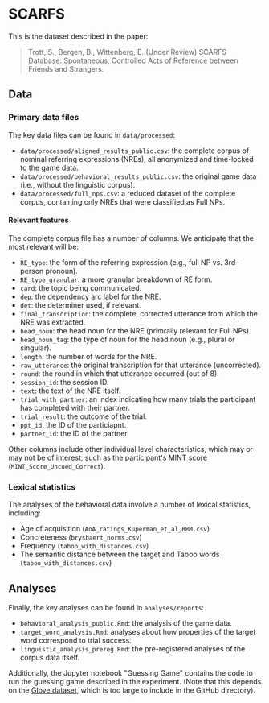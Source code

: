 # SCARFS

This is the dataset described in the paper:

> Trott, S., Bergen, B., Wittenberg, E. (Under Review) SCARFS Database: Spontaneous, Controlled Acts of Reference between Friends and Strangers. 

## Data

### Primary data files 

The key data files can be found in `data/processed`:

- `data/processed/aligned_results_public.csv`: the complete corpus of nominal referring expressions (NREs), all anonymized and time-locked to the game data.  
- `data/processed/behavioral_results_public.csv`: the original game data (i.e., without the linguistic corpus).  
- `data/processed/full_nps.csv`: a reduced dataset of the complete corpus, containing only NREs that were classified as Full NPs.  

#### Relevant features

The complete corpus file has a number of columns. We anticipate that the most relevant will be:

- `RE_type`: the form of the referring expression (e.g., full NP vs. 3rd-person pronoun).
- `RE_type_granular`: a more granular breakdown of RE form.  
- `card`: the topic being communicated.  
- `dep`: the dependency arc label for the NRE.  
- `det`: the determiner used, if relevant.  
- `final_transcription`: the complete, corrected utterance from which the NRE was extracted.  
- `head_noun`: the head noun for the NRE (primraily relevant for Full NPs).  
- `head_noun_tag`: the type of noun for the head noun (e.g., plural or singular).  
- `length`: the number of words for the NRE.
- `raw_utterance`: the original transcription for that utterance (uncorrected).  
- `round`: the round in which that utterance occurred (out of 8).  
- `session_id`: the session ID.  
- `text`: the text of the NRE itself.  
- `trial_with_partner`: an index indicating how many trials the participant has completed with their partner.  
- `trial_result`: the outcome of the trial.  
- `ppt_id`: the ID of the particiapnt.  
- `partner_id`: the ID of the partner.

Other columns include other individual level characteristics, which may or may not be of interest, such as the participant's MINT score (`MINT_Score_Uncued_Correct`).

### Lexical statistics

The analyses of the behavioral data involve a number of lexical statistics, including:  

- Age of acquisition (`AoA_ratings_Kuperman_et_al_BRM.csv`) 
- Concreteness (`brysbaert_norms.csv`)  
- Frequency (`taboo_with_distances.csv`)  
- The semantic distance between the target and Taboo words (`taboo_with_distances.csv`)  

## Analyses

Finally, the key analyses can be found in `analyses/reports`:

- `behavioral_analysis_public.Rmd`: the analysis of the game data.  
- `target_word_analysis.Rmd`: analyses about how properties of the target word correspond to trial success.  
- `linguistic_analysis_prereg.Rmd`: the pre-registered analyses of the corpus data itself.  

Additionally, the Jupyter notebook "Guessing Game" contains the code to run the guessing game described in the experiment. (Note that this depends on the [Glove dataset](https://www.kaggle.com/thanakomsn/glove6b300dtxt), which is too large to include in the GitHub directory).

